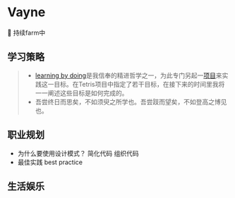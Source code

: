 # Vayne
:notebook_with_decorative_cover: 持续farm中
## 学习策略
> * [learning by doing](https://en.wikipedia.org/wiki/Learning-by-doing "")是我信奉的精进哲学之一，为此专门另起一[项目](https://github.com/nuaacyy/Tetris "")来实践这一目标。在Tetris项目中指定了若干目标，在接下来的时间里我将一一阐述这些目标是如何完成的。
> * 吾尝终日而思矣，不如须臾之所学也。吾尝跂而望矣，不如登高之博见也。
## 职业规划
* 为什么要使用设计模式？
简化代码 组织代码
* 最佳实践 best practice
## 生活娱乐

